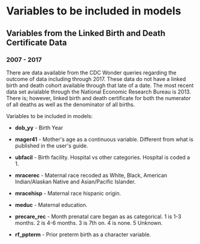 # Variables to be included in models

## Variables from the Linked Birth and Death Certificate Data

### 2007 - 2017

There are data available from the CDC Wonder queries regarding the outcome of data including through 2017. These data do not have a linked birth and death cohort available through that late of a date. The most recent data set avialable through the National Economic Research Bureau is 2013. There is; however, linked birth and death certificate for both the numerator of all deaths as well as the denominator of all births. 

Variables to be included in models:

- **dob_yy** - Birth Year

- **mager41** - Mother's age as a continuous variable. Different from what is published in the user's guide.

- **ubfacil** - Birth facility. Hospital vs other categories. Hospital is coded a 1.

- **mracerec** - Maternal race recoded as White, Black, American Indian/Alaskan Native and Asian/Pacific Islander.

- **mracehisp** - Maternal race hispanic origin. 

- **meduc** - Maternal education.

- **precare_rec** - Month prenatal care began as as categorical. 1 is 1-3 months. 2 is 4-6 months. 3 is 7th on. 4 is none. 5 Unknown.

- **rf_ppterm** - Prior preterm birth as a character variable.
